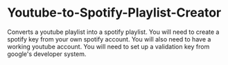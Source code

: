 # Youtube-to-Spotify-Playlist-Creator
Converts a youtube playlist into a spotify playlist.
You will need to create a spotify key from your own spotify account.
You will also need to have a working youtube account.
You will need to set up a validation key from google's developer system.
